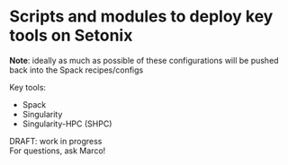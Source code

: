 # Scripts and modules to deploy key tools on Setonix

**Note**: ideally as much as possible of these configurations will be pushed back into the Spack recipes/configs

Key tools:
* Spack
* Singularity
* Singularity-HPC (SHPC)

DRAFT: work in progress  
For questions, ask Marco!  
